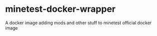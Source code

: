 # minetest-docker-wrapper
A docker image adding mods and other stuff to minetest official docker image
